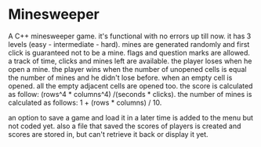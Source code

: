 # Minesweeper
A C++ minesweeper game. it's functional with no errors up till now.
it has 3 levels (easy - intermediate - hard).
mines are generated randomly and first click is guaranteed not to be a mine.
flags and question marks are allowed.
a track of time, clicks and mines left are available.
the player loses when he open a mine.
the player wins when the number of unopened cells is equal the number of mines and he didn't lose before.
when an empty cell is opened. all the empty adjacent cells are opened too.
the score is calculated as follow: (rows^4 * columns^4)  /(seconds * clicks).
the number of mines is calculated as follows: 1 + (rows * columns) / 10.

an option to save a game and load it in a later time is added to the menu but not coded yet.
also a file that saved the scores of players is created and scores are stored in, but can't retrieve it back or display it yet.
